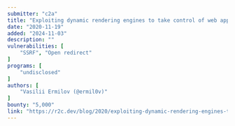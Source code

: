 ```yaml
---
submitter: "c2a"
title: "Exploiting dynamic rendering engines to take control of web apps"
date: "2020-11-19"
added: "2024-11-03"
description: ""
vulnerabilities: [
    "SSRF", "Open redirect"
]
programs: [
    "undisclosed"
]
authors: [
    "Vasilii Ermilov (@ermil0v)"
]
bounty: "5,000"
link: "https://r2c.dev/blog/2020/exploiting-dynamic-rendering-engines-to-take-control-of-web-apps/"
---
```




